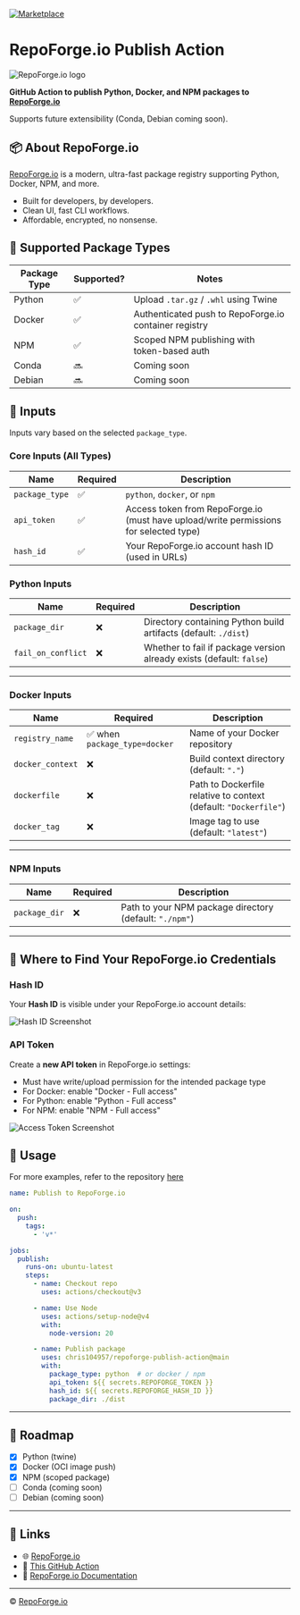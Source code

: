 [![Marketplace](https://img.shields.io/badge/GitHub%20Action-RepoForge.io%20Publish-blue?logo=github)](https://github.com/marketplace/actions/repoforge-publish)


# RepoForge.io Publish Action

![RepoForge.io logo](./img/logo.png)

**GitHub Action to publish Python, Docker, and NPM packages to [RepoForge.io](https://repoforge.io)**

Supports future extensibility (Conda, Debian coming soon).

## 📦 About RepoForge.io

[RepoForge.io](https://repoforge.io) is a modern, ultra-fast package registry supporting Python, Docker, NPM, and more.

- Built for developers, by developers.
- Clean UI, fast CLI workflows.
- Affordable, encrypted, no nonsense.


## 🚀 Supported Package Types

| Package Type | Supported? | Notes |
|--------------|------------|-------|
| Python       | ✅          | Upload `.tar.gz` / `.whl` using Twine |
| Docker       | ✅          | Authenticated push to RepoForge.io container registry |
| NPM          | ✅          | Scoped NPM publishing with token-based auth |
| Conda        | 🔜          | Coming soon |
| Debian       | 🔜          | Coming soon |



## 🔧 Inputs

Inputs vary based on the selected `package_type`.

### Core Inputs (All Types)

| Name         | Required | Description |
|--------------|----------|-------------|
| `package_type` | ✅ | `python`, `docker`, or `npm` |
| `api_token`  | ✅ | Access token from RepoForge.io (must have upload/write permissions for selected type) |
| `hash_id`    | ✅ | Your RepoForge.io account hash ID (used in URLs) |

### Python Inputs

| Name         | Required | Description |
|--------------|----------|-------------|
| `package_dir` | ❌ | Directory containing Python build artifacts (default: `./dist`) |
| `fail_on_conflict` | ❌ | Whether to fail if package version already exists (default: `false`) |

---

### Docker Inputs

| Name         | Required | Description |
|--------------|----------|-------------|
| `registry_name` | ✅ when `package_type=docker` | Name of your Docker repository |
| `docker_context` | ❌ | Build context directory (default: `"."`) |
| `dockerfile` | ❌ | Path to Dockerfile relative to context (default: `"Dockerfile"`) |
| `docker_tag` | ❌ | Image tag to use (default: `"latest"`) |

---

### NPM Inputs

| Name         | Required | Description |
|--------------|----------|-------------|
| `package_dir` | ❌ | Path to your NPM package directory (default: `"./npm"`) |

---

## 📸 Where to Find Your RepoForge.io Credentials

### Hash ID
Your **Hash ID** is visible under your RepoForge.io account details:

![Hash ID Screenshot](./img/hash-id.png)

### API Token
Create a **new API token** in RepoForge.io settings:

- Must have write/upload permission for the intended package type
- For Docker: enable "Docker - Full access"
- For Python: enable "Python - Full access"
- For NPM: enable "NPM - Full access"

![Access Token Screenshot](./img/api-token.png)

## 🧪 Usage

For more examples, refer to the repository [here](https://github.com/chris104957/repoforge-publish-action-test)

```yaml
name: Publish to RepoForge.io

on:
  push:
    tags:
      - 'v*'

jobs:
  publish:
    runs-on: ubuntu-latest
    steps:
      - name: Checkout repo
        uses: actions/checkout@v3

      - name: Use Node
        uses: actions/setup-node@v4
        with:
          node-version: 20

      - name: Publish package
        uses: chris104957/repoforge-publish-action@main
        with:
          package_type: python  # or docker / npm
          api_token: ${{ secrets.REPOFORGE_TOKEN }}
          hash_id: ${{ secrets.REPOFORGE_HASH_ID }}
          package_dir: ./dist
````

---

## 📍 Roadmap

* [x] Python (twine)
* [x] Docker (OCI image push)
* [x] NPM (scoped package)
* [ ] Conda (coming soon)
* [ ] Debian (coming soon)

---

## 🔗 Links

* 🌐 [RepoForge.io](https://repoforge.io)
* 🐙 [This GitHub Action](https://github.com/chris104957/repoforge-publish-action)
* 📖 [RepoForge.io Documentation](https://help.repoforge.io)

---

© [RepoForge.io](https://repoforge.io)
